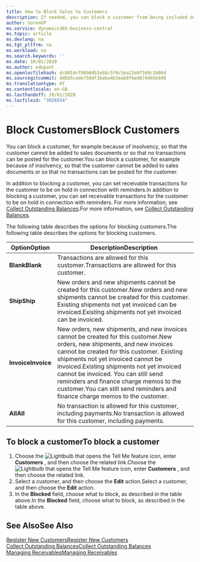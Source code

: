 ```yaml
---
title: How to Block Sales to Customers
description: If needed, you can block a customer from being included on sales documents and other sales transactions.
author: SorenGP
ms.service: dynamics365-business-central
ms.topic: article
ms.devlang: na
ms.tgt_pltfrm: na
ms.workload: na
ms.search.keywords: ''
ms.date: 10/01/2020
ms.author: edupont
ms.openlocfilehash: dc8014cf0896db1ebbc5f0c5ea22e0f160c1b06d
ms.sourcegitcommit: ddbb5cede750df1baba4b3eab8fbed6744b5b9d6
ms.translationtype: HT
ms.contentlocale: en-GB
ms.lasthandoff: 10/01/2020
ms.locfileid: "3926554"
---
```

# <a name="block-customers"></a><span data-ttu-id="a8653-103">Block Customers</span><span class="sxs-lookup"><span data-stu-id="a8653-103">Block Customers</span></span>
<span data-ttu-id="a8653-104">You can block a customer, for example because of insolvency, so that the customer cannot be added to sales documents or so that no transactions can be posted for the customer.</span><span class="sxs-lookup"><span data-stu-id="a8653-104">You can block a customer, for example because of insolvency, so that the customer cannot be added to sales documents or so that no transactions can be posted for the customer.</span></span>

<span data-ttu-id="a8653-105">In addition to blocking a customer, you can set receivable transactions for the customer to be on hold in connection with reminders.</span><span class="sxs-lookup"><span data-stu-id="a8653-105">In addition to blocking a customer, you can set receivable transactions for the customer to be on hold in connection with reminders.</span></span> <span data-ttu-id="a8653-106">For more information, see [Collect Outstanding Balances](receivables-collect-outstanding-balances.md).</span><span class="sxs-lookup"><span data-stu-id="a8653-106">For more information, see [Collect Outstanding Balances](receivables-collect-outstanding-balances.md).</span></span>   

<span data-ttu-id="a8653-107">The following table describes the options for blocking customers.</span><span class="sxs-lookup"><span data-stu-id="a8653-107">The following table describes the options for blocking customers.</span></span>  

|<span data-ttu-id="a8653-108">Option</span><span class="sxs-lookup"><span data-stu-id="a8653-108">Option</span></span>|<span data-ttu-id="a8653-109">Description</span><span class="sxs-lookup"><span data-stu-id="a8653-109">Description</span></span>|  
|--------------------|------------|  
|<span data-ttu-id="a8653-110">**Blank**</span><span class="sxs-lookup"><span data-stu-id="a8653-110">**Blank**</span></span>|<span data-ttu-id="a8653-111">Transactions are allowed for this customer.</span><span class="sxs-lookup"><span data-stu-id="a8653-111">Transactions are allowed for this customer.</span></span>|
|<span data-ttu-id="a8653-112">**Ship**</span><span class="sxs-lookup"><span data-stu-id="a8653-112">**Ship**</span></span>|<span data-ttu-id="a8653-113">New orders and new shipments cannot be created for this customer.</span><span class="sxs-lookup"><span data-stu-id="a8653-113">New orders and new shipments cannot be created for this customer.</span></span> <span data-ttu-id="a8653-114">Existing shipments not yet invoiced can be invoiced.</span><span class="sxs-lookup"><span data-stu-id="a8653-114">Existing shipments not yet invoiced can be invoiced.</span></span>|  
|<span data-ttu-id="a8653-115">**Invoice**</span><span class="sxs-lookup"><span data-stu-id="a8653-115">**Invoice**</span></span>|<span data-ttu-id="a8653-116">New orders, new shipments, and new invoices cannot be created for this customer.</span><span class="sxs-lookup"><span data-stu-id="a8653-116">New orders, new shipments, and new invoices cannot be created for this customer.</span></span> <span data-ttu-id="a8653-117">Existing shipments not yet invoiced cannot be invoiced.</span><span class="sxs-lookup"><span data-stu-id="a8653-117">Existing shipments not yet invoiced cannot be invoiced.</span></span> <span data-ttu-id="a8653-118">You can still send reminders and finance charge memos to the customer.</span><span class="sxs-lookup"><span data-stu-id="a8653-118">You can still send reminders and finance charge memos to the customer.</span></span>|  
|<span data-ttu-id="a8653-119">**All**</span><span class="sxs-lookup"><span data-stu-id="a8653-119">**All**</span></span>|<span data-ttu-id="a8653-120">No transaction is allowed for this customer, including payments.</span><span class="sxs-lookup"><span data-stu-id="a8653-120">No transaction is allowed for this customer, including payments.</span></span>|  

## <a name="to-block-a-customer"></a><span data-ttu-id="a8653-121">To block a customer</span><span class="sxs-lookup"><span data-stu-id="a8653-121">To block a customer</span></span>  
1. <span data-ttu-id="a8653-122">Choose the ![Lightbulb that opens the Tell Me feature](media/ui-search/search_small.png "Tell me what you want to do") icon, enter **Customers** , and then choose the related link.</span><span class="sxs-lookup"><span data-stu-id="a8653-122">Choose the ![Lightbulb that opens the Tell Me feature](media/ui-search/search_small.png "Tell me what you want to do") icon, enter **Customers** , and then choose the related link.</span></span>
2. <span data-ttu-id="a8653-123">Select a customer, and then choose the **Edit** action.</span><span class="sxs-lookup"><span data-stu-id="a8653-123">Select a customer, and then choose the **Edit** action.</span></span>
3. <span data-ttu-id="a8653-124">In the **Blocked** field, choose what to block, as described in the table above.</span><span class="sxs-lookup"><span data-stu-id="a8653-124">In the **Blocked** field, choose what to block, as described in the table above.</span></span>

## <a name="see-also"></a><span data-ttu-id="a8653-125">See Also</span><span class="sxs-lookup"><span data-stu-id="a8653-125">See Also</span></span>  
[<span data-ttu-id="a8653-126">Register New Customers</span><span class="sxs-lookup"><span data-stu-id="a8653-126">Register New Customers</span></span>](sales-how-register-new-customers.md)  
[<span data-ttu-id="a8653-127">Collect Outstanding Balances</span><span class="sxs-lookup"><span data-stu-id="a8653-127">Collect Outstanding Balances</span></span>](receivables-collect-outstanding-balances.md)  
[<span data-ttu-id="a8653-128">Managing Receivables</span><span class="sxs-lookup"><span data-stu-id="a8653-128">Managing Receivables</span></span>](receivables-manage-receivables.md)  
